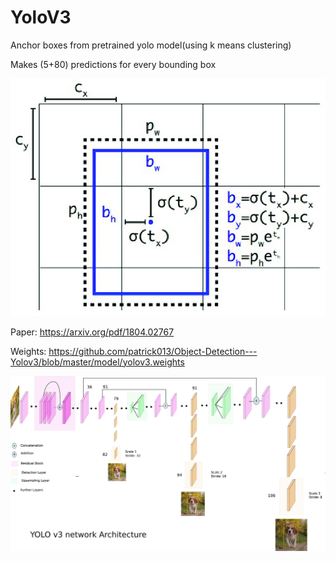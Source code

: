 # YoloV3


Anchor boxes from pretrained yolo model(using k means clustering)


Makes (5+80) predictions for every bounding box


![pred](pred.png)


Paper: https://arxiv.org/pdf/1804.02767


Weights: https://github.com/patrick013/Object-Detection---Yolov3/blob/master/model/yolov3.weights


![yolo](yolo.png)
